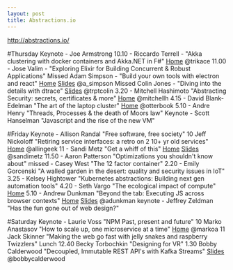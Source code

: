 ```yaml
---
layout: post
title: Abstractions.io
---
```


http://abstractions.io/

#Thursday
Keynote - Joe Armstrong 
10.10 - Riccardo Terrell - "Akka clustering with docker containers and Akka.NET in F#" [Home](http://www.rickyterrell.com/) @trikace
11.00 - Jose Valim - "Exploring Elixir for Building Concurrent & Robust Applications"
Missed Adam Simpson - "Build your own tools with electron and react" [Home](https://adamsimpson.net/) [Slides](https://speakerdeck.com/asimpson/build-your-own-tools-with-electron-and-react) @a_simpson
Missed Colin Jones - "Diving into the details with dtrace" [Slides](https://speakerdeck.com/trptcolin/diving-into-the-details-with-dtrace) @trptcolin
3.20 - Mitchell Hashimoto "Abstracting Security: secrets, certificates & more" [Home](http://mitchellh.com/) @mitchellh
4.15 - David Blank-Edelman "The art of the laptop cluster" [Home](http://www.otterbook.com/) @otterbook
5.10 - Andre Henry "Threads, Processes & the death of Moors law"
Keynote - Scott Hanselman "Javascript and the rise of the new VM"

#Friday
Keynote - Allison Randal "Free software, free society"
10 Jeff Nickoloff "Retiring service interfaces: a retro on 2 10+ yr old services" [Home](http://allingeek.com/) @allingeek
11 - Sandi Metz "Get a whiff of this" [Home](http://www.sandimetz.com/) [Slides](https://speakerdeck.com/skmetz/get-a-whiff-of-this) @sandimetz
11.50 - Aaron Patterson "Optimizations you shouldn't know about"
missed - Casey West "The 12 factor container"
2.20 - Emily Gorcenski "A walled garden in the desert: quality and security issues in IoT"
3.25 - Kelsey Hightower "Kubernetes abstractions: Building next gen automation tools"
4.20 - Seth Vargo "The ecological impact of compute" [Home](https://sethvargo.com/)
5.10 - Andrew Dunkman "Beyond the tab: Executing JS across browser contexts" [Home](http://www.dunkman.me/) [Slides](http://www.dunkman.me/talks/crosstab) @adunkman
keynote - Jeffrey Zeldman "Has the fun gone out of web design?"

#Saturday
Keynote - Laurie Voss "NPM Past, present and future"
10 Marko Anastasov "How to scale up, one microservice at a time" [Home](http://markoanastasov.com/) @markoa
11 Jack Skinner "Making the web go fast with jelly snakes and raspberry Twizzlers"
Lunch
12.40 Becky Torbochkin "Designing for VR"
1.30 Bobby Calderwood "Decoupled, Immutable REST API's with Kafka Streams" [Slides](https://speakerdeck.com/bobbycalderwood/commander-decoupled-immutable-rest-apis-with-kafka-streams) ‏@bobbycalderwood 